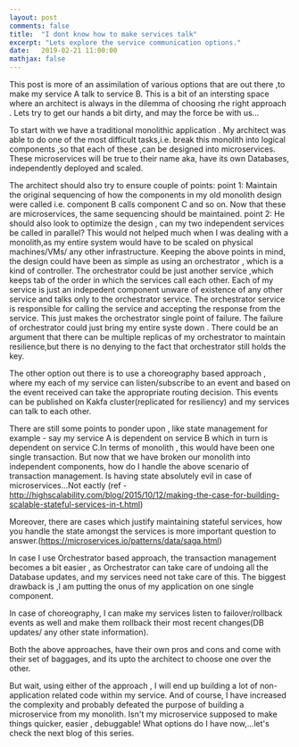 ```yaml
---
layout: post
comments: false
title:  "I dont know how to make services talk"
excerpt: "Lets explore the service communication options."
date:   2019-02-21 11:00:00
mathjax: false
---
```


This post is more of an assimilation of various options that are out there ,to make my service A talk to service B. This is a bit of an intersting space where an architect is always in the dilemma of choosing rhe right approach . 
Lets try to get our hands a bit dirty, and may the force be with us...

To start with we have a traditional monolithic application . My architect was able to do one of the most difficult tasks,i.e. break this monolith into logical components ,so that each of these ,can be designed into microservices. These microservices will be true to their name aka, have its own Databases, independently deployed and scaled.

The architect should also try to ensure couple of points:
point 1: Maintain the original sequencing of how the components in my old monolith design were called i.e. component B calls component C and so on. Now that these are microservices, the same sequencing should be maintained.
point 2: He should also look to optimize the design , can my two independent services be called in parallel? This would not helped much when I was dealing with a monolith,as my entire system would have to be scaled on physical machines/VMs/ any other infrastructure.
Keeping the above points in mind, the design could have been as simple as using an orchestrator , which is a kind of controller. The orchestrator could be just another service ,which keeps tab of the order in which the services call each other. Each of my service is just an indepedent component unware of existence of any other service and talks only to the orchestrator service. The orchestrator service is responsible for calling the service and accepting the response from the service. This just makes the orchestrator single point of failure. The failure of orchestrator could just bring my entire syste down . There could be an argument that there can be multiple replicas of my orchestrator to maintain resilience,but there is no denying to the fact that orchestrator still holds the key.

The other option out there is to use a choreography based approach , where my each of my service can listen/subscribe to an event and based on the event received can take the appropriate routing decision. This events can be published on Kakfa cluster(replicated for resiliency) and my services can talk to each other. 

There are still some points to ponder upon , like state management for example - say my service A is dependent on service B which in turn is dependent on service C.In terms of monolith , this would have been one single transaction. 
But now that we have broken our monolith into independent components, how do I handle the above scenario of transaction management.
Is having state absolutely evil in case of microservices...Not eactly (ref - http://highscalability.com/blog/2015/10/12/making-the-case-for-building-scalable-stateful-services-in-t.html)

Moreover, there are cases which justify maintaining stateful services, how you handle the state amongst the services is more important question to answer.(https://microservices.io/patterns/data/saga.html)

In case I use Orchestrator based approach, the transaction management becomes a bit easier , as Orchestrator can take care of undoing all the Database updates, and my services need not take care of this. The biggest drawback is ,I am putting the onus of my application on one single component.

In case of choreography, I can make my services listen to failover/rollback events as well and make them rollback their most recent changes(DB updates/ any other state information).

Both the above approaches, have their own pros and cons and come with their set of baggages, and its upto the architect to choose one over the other.

But wait, using either of the approach , I will end up building a lot of non-application related code within my service. And of course, I have increased the complexity and probably defeated the purpose of building a microservice from my monolith.  Isn't my microservice supposed to make things quicker, easier , debuggable! What options do I have now,...let's check the next blog of this series.
